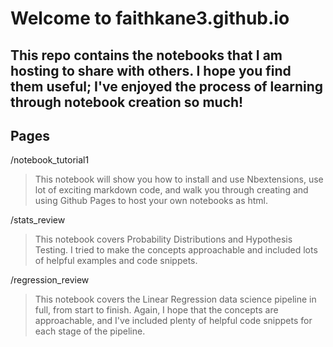 # Welcome to faithkane3.github.io

## This repo contains the notebooks that I am hosting to share with others. I hope you find them useful; I've enjoyed the process of learning through notebook creation so much!

## Pages

/notebook_tutorial1

>This notebook will show you how to install and use Nbextensions, use lot of exciting markdown code, and walk you through creating and using Github Pages to host your own notebooks as html.

/stats_review

>This notebook covers Probability Distributions and Hypothesis Testing. I tried to make the concepts approachable and included lots of helpful examples and code snippets.

/regression_review

>This notebook covers the Linear Regression data science pipeline in full, from start to finish. Again, I hope that the concepts are approachable, and I've included plenty of helpful code snippets for each stage of the pipeline.
